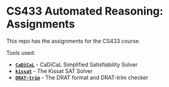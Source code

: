 # CS433 Automated Reasoning: Assignments

This repo has the assignments for the CS433 course.

Tools used:

- [**`CaDiCaL`**](https://github.com/arminbiere/cadical) - CaDiCaL Simplified Satisfiability Solver
- [**`kissat`**](https://github.com/arminbiere/kissat) - The Kissat SAT Solver
- [**`DRAT-trim`**](https://github.com/marijnheule/drat-trim) - The DRAT format and DRAT-trim checker
